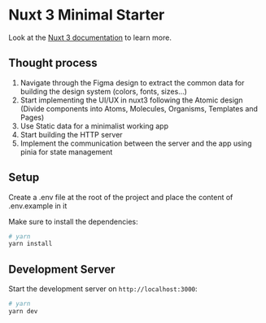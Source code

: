 # Nuxt 3 Minimal Starter

Look at the [Nuxt 3 documentation](https://nuxt.com/docs/getting-started/introduction) to learn more.

## Thought process

1. Navigate through the Figma design to extract the common data for building the design system (colors, fonts, sizes...)
2. Start implementing the UI/UX in nuxt3 following the Atomic design (Divide components into Atoms, Molecules, Organisms, Templates and Pages)
3. Use Static data for a minimalist working app
4. Start building the HTTP server
5. Implement the communication between the server and the app using pinia for state management
   
## Setup
Create a .env file at the root of the project and place the content of .env.example in it

Make sure to install the dependencies:

```bash
# yarn
yarn install
```

## Development Server

Start the development server on `http://localhost:3000`:

```bash
# yarn
yarn dev
```
